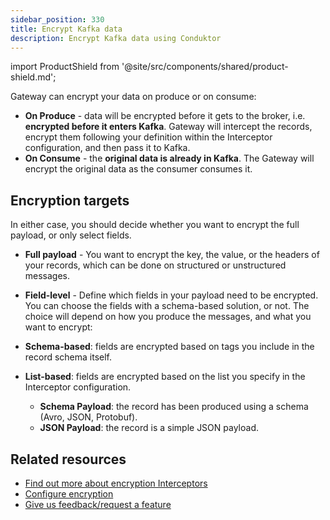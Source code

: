 ```yaml
---
sidebar_position: 330
title: Encrypt Kafka data
description: Encrypt Kafka data using Conduktor
---
```

import ProductShield from '@site/src/components/shared/product-shield.md';

<ProductShield /> 

<GlossaryTerm>Gateway</GlossaryTerm> can encrypt your data on produce or on consume:

- **On Produce** - data will be encrypted before it gets to the broker, i.e. **encrypted before it enters Kafka**. Gateway will intercept the records, encrypt them following your definition within the Interceptor configuration, and then pass it to Kafka.
- **On Consume** - the **original data is already in Kafka**. The Gateway will encrypt the original data as the consumer consumes it.

## Encryption targets

In either case, you should decide whether you want to encrypt the full payload, or only select fields.

- **Full payload** - You want to encrypt the key, the value, or the headers of your records, which can be done on structured or unstructured messages.
- **Field-level** - Define which fields in your payload need to be encrypted. You can choose the fields with a schema-based solution, or not. The choice will depend on how you produce the messages, and what you want to encrypt:

- **Schema-based**: fields are encrypted based on tags you include in the record schema itself.
- **List-based**: fields are encrypted based on the list you specify in the Interceptor configuration.
  - **Schema Payload**: the record has been produced using a schema (Avro, JSON, Protobuf).
  - **JSON Payload**: the record is a simple JSON payload.

## Related resources

- [Find out more about encryption Interceptors](/guide/reference/interceptor-reference/#encryption-interceptor)
- [Configure encryption](/guide/tutorials/configure-encryption)
- [Give us feedback/request a feature](https://conduktor.io/roadmap)

